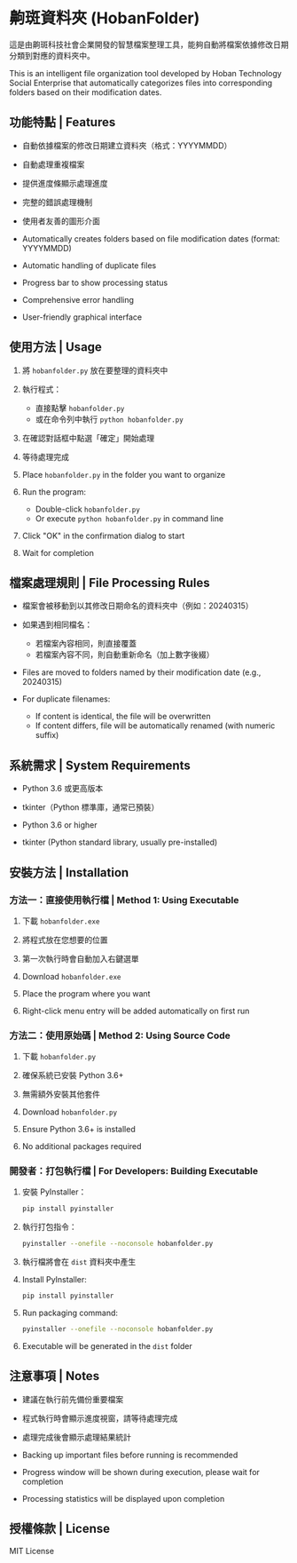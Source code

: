 # 齁斑資料夾 (HobanFolder)

這是由齁斑科技社會企業開發的智慧檔案整理工具，能夠自動將檔案依據修改日期分類到對應的資料夾中。

This is an intelligent file organization tool developed by Hoban Technology Social Enterprise that automatically categorizes files into corresponding folders based on their modification dates.

## 功能特點 | Features

- 自動依據檔案的修改日期建立資料夾（格式：YYYYMMDD）
- 自動處理重複檔案
- 提供進度條顯示處理進度
- 完整的錯誤處理機制
- 使用者友善的圖形介面

- Automatically creates folders based on file modification dates (format: YYYYMMDD)
- Automatic handling of duplicate files
- Progress bar to show processing status
- Comprehensive error handling
- User-friendly graphical interface

## 使用方法 | Usage

1. 將 `hobanfolder.py` 放在要整理的資料夾中
2. 執行程式：
   - 直接點擊 `hobanfolder.py`
   - 或在命令列中執行 `python hobanfolder.py`
3. 在確認對話框中點選「確定」開始處理
4. 等待處理完成

1. Place `hobanfolder.py` in the folder you want to organize
2. Run the program:
   - Double-click `hobanfolder.py`
   - Or execute `python hobanfolder.py` in command line
3. Click "OK" in the confirmation dialog to start
4. Wait for completion

## 檔案處理規則 | File Processing Rules

- 檔案會被移動到以其修改日期命名的資料夾中（例如：20240315）
- 如果遇到相同檔名：
  - 若檔案內容相同，則直接覆蓋
  - 若檔案內容不同，則自動重新命名（加上數字後綴）

- Files are moved to folders named by their modification date (e.g., 20240315)
- For duplicate filenames:
  - If content is identical, the file will be overwritten
  - If content differs, file will be automatically renamed (with numeric suffix)

## 系統需求 | System Requirements

- Python 3.6 或更高版本
- tkinter（Python 標準庫，通常已預裝）

- Python 3.6 or higher
- tkinter (Python standard library, usually pre-installed)

## 安裝方法 | Installation

### 方法一：直接使用執行檔 | Method 1: Using Executable
1. 下載 `hobanfolder.exe`
2. 將程式放在您想要的位置
3. 第一次執行時會自動加入右鍵選單

1. Download `hobanfolder.exe`
2. Place the program where you want
3. Right-click menu entry will be added automatically on first run

### 方法二：使用原始碼 | Method 2: Using Source Code
1. 下載 `hobanfolder.py`
2. 確保系統已安裝 Python 3.6+
3. 無需額外安裝其他套件

1. Download `hobanfolder.py`
2. Ensure Python 3.6+ is installed
3. No additional packages required

### 開發者：打包執行檔 | For Developers: Building Executable
1. 安裝 PyInstaller：
   ```bash
   pip install pyinstaller
   ```
2. 執行打包指令：
   ```bash
   pyinstaller --onefile --noconsole hobanfolder.py
   ```
3. 執行檔將會在 `dist` 資料夾中產生

1. Install PyInstaller:
   ```bash
   pip install pyinstaller
   ```
2. Run packaging command:
   ```bash
   pyinstaller --onefile --noconsole hobanfolder.py
   ```
3. Executable will be generated in the `dist` folder

## 注意事項 | Notes

- 建議在執行前先備份重要檔案
- 程式執行時會顯示進度視窗，請等待處理完成
- 處理完成後會顯示處理結果統計

- Backing up important files before running is recommended
- Progress window will be shown during execution, please wait for completion
- Processing statistics will be displayed upon completion

## 授權條款 | License

MIT License